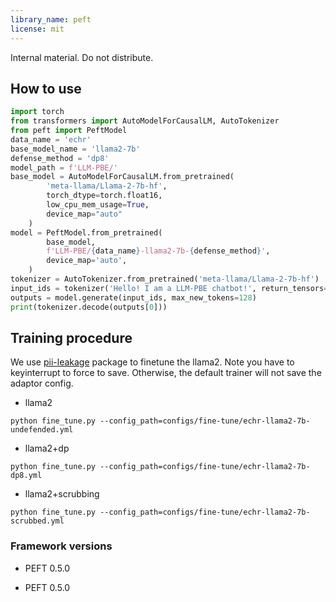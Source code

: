 ```yaml
---
library_name: peft
license: mit
---
```

Internal material. Do not distribute.

## How to use

```python
import torch
from transformers import AutoModelForCausalLM, AutoTokenizer
from peft import PeftModel
data_name = 'echr'
base_model_name = 'llama2-7b'
defense_method = 'dp8'
model_path = f'LLM-PBE/'
base_model = AutoModelForCausalLM.from_pretrained(
        'meta-llama/Llama-2-7b-hf', 
        torch_dtype=torch.float16, 
        low_cpu_mem_usage=True, 
        device_map="auto"
    )
model = PeftModel.from_pretrained(
        base_model,
        f'LLM-PBE/{data_name}-llama2-7b-{defense_method}',
        device_map='auto',
    )
tokenizer = AutoTokenizer.from_pretrained('meta-llama/Llama-2-7b-hf')
input_ids = tokenizer('Hello! I am a LLM-PBE chatbot!', return_tensors='pt').input_ids.cuda()
outputs = model.generate(input_ids, max_new_tokens=128)
print(tokenizer.decode(outputs[0]))
```

## Training procedure

We use [pii-leakage]() package to finetune the llama2.
Note you have to keyinterrupt to force to save. Otherwise, the default trainer will not save the adaptor config.
* llama2
```shell
python fine_tune.py --config_path=configs/fine-tune/echr-llama2-7b-undefended.yml
```
* llama2+dp
```shell
python fine_tune.py --config_path=configs/fine-tune/echr-llama2-7b-dp8.yml
```
* llama2+scrubbing
```shell
python fine_tune.py --config_path=configs/fine-tune/echr-llama2-7b-scrubbed.yml
```

### Framework versions

- PEFT 0.5.0

- PEFT 0.5.0

